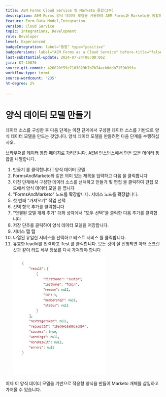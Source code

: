 ```yaml
---
title: AEM Forms Cloud Service 및 Marketo 통합(3부)
description: AEM Forms 양식 데이터 모델을 사용하여 AEM Forms과 Marketo을 통합하는 방법을 알아봅니다.
feature: Form Data Model,Integration
version: Cloud Service
topic: Integrations, Development
role: Developer
level: Experienced
badgeIntegration: label="통합" type="positive"
badgeVersions: label="AEM Forms as a Cloud Service" before-title="false"
last-substantial-update: 2024-07-24T00:00:00Z
jira: KT-15876
source-git-commit: 426020f59c7103829b7b7b74acb0ddb7159b39fa
workflow-type: tm+mt
source-wordcount: '235'
ht-degree: 2%

---
```


# 양식 데이터 모델 만들기

데이터 소스를 구성한 후 다음 단계는 이전 단계에서 구성한 데이터 소스를 기반으로 양식 데이터 모델을 만드는 것입니다. 양식 데이터 모델을 만들려면 다음 단계를 수행하십시오.

브라우저를 [데이터 통합 페이지로 가리킵니다.](http://localhost:4502/aem/forms.html/content/dam/formsanddocuments-fdm) AEM 인스턴스에서 만든 모든 데이터 통합을 나열합니다.

1. 만들기 를 클릭합니다 | 양식 데이터 모델
1. FormsAndMarketo와 같은 의미 있는 제목을 입력하고 다음 을 클릭합니다
1. 이전 단계에서 구성한 데이터 소스를 선택하고 만들기 및 편집 을 클릭하여 편집 모드에서 양식 데이터 모델 을 엽니다
1. &quot;FormsAndMarketo&quot; 노드를 확장합니다. 서비스 노드를 확장합니다.
1. 첫 번째 &quot;가져오기&quot; 작업 선택
1. 선택 항목 추가를 클릭합니다
1. &quot;연결된 모델 개체 추가&quot; 대화 상자에서 &quot;모두 선택&quot;을 클릭한 다음 추가를 클릭합니다
1. 저장 단추를 클릭하여 양식 데이터 모델을 저장합니다.
1. 서비스 탭 탭
1. 나열된 유일한 서비스를 선택하고 테스트 서비스 를 클릭합니다.
1. 유효한 leadId를 입력하고 Test 를 클릭합니다. 모든 것이 잘 진행되면 아래 스크린샷과 같이 리드 세부 정보를 다시 가져와야 합니다
   ![테스트 결과](assets/testresults.png)

이제 이 양식 데이터 모델을 기반으로 적응형 양식을 만들어 Marketo 개체를 삽입하고 가져올 수 있습니다.
